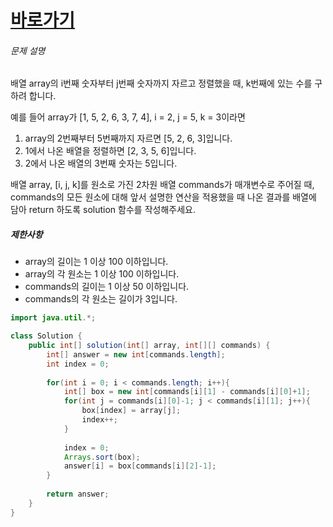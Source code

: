 
# [바로가기](https://school.programmers.co.kr/learn/courses/30/lessons/42748)


###### 문제 설명

배열 array의 i번째 숫자부터 j번째 숫자까지 자르고 정렬했을 때, k번째에 있는 수를 구하려 합니다.

예를 들어 array가 [1, 5, 2, 6, 3, 7, 4], i = 2, j = 5, k = 3이라면

1.  array의 2번째부터 5번째까지 자르면 [5, 2, 6, 3]입니다.
2.  1에서 나온 배열을 정렬하면 [2, 3, 5, 6]입니다.
3.  2에서 나온 배열의 3번째 숫자는 5입니다.

배열 array, [i, j, k]를 원소로 가진 2차원 배열 commands가 매개변수로 주어질 때, commands의 모든 원소에 대해 앞서 설명한 연산을 적용했을 때 나온 결과를 배열에 담아 return 하도록 solution 함수를 작성해주세요.

##### 제한사항

-   array의 길이는 1 이상 100 이하입니다.
-   array의 각 원소는 1 이상 100 이하입니다.
-   commands의 길이는 1 이상 50 이하입니다.
-   commands의 각 원소는 길이가 3입니다.

```java
import java.util.*;

class Solution {
    public int[] solution(int[] array, int[][] commands) {
        int[] answer = new int[commands.length];
        int index = 0;
        
        for(int i = 0; i < commands.length; i++){
            int[] box = new int[commands[i][1] - commands[i][0]+1];
            for(int j = commands[i][0]-1; j < commands[i][1]; j++){
                box[index] = array[j];
                index++;
            }
            
            index = 0;
            Arrays.sort(box);
            answer[i] = box[commands[i][2]-1];
        }
        
        return answer;
    }
}
```